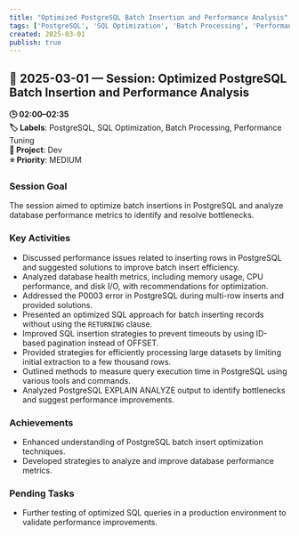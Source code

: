 ```yaml
---
title: "Optimized PostgreSQL Batch Insertion and Performance Analysis"
tags: ['PostgreSQL', 'SQL Optimization', 'Batch Processing', 'Performance Tuning']
created: 2025-03-01
publish: true
---
```


## 📅 2025-03-01 — Session: Optimized PostgreSQL Batch Insertion and Performance Analysis

**🕒 02:00–02:35**  
**🏷️ Labels**: PostgreSQL, SQL Optimization, Batch Processing, Performance Tuning  
**📂 Project**: Dev  
**⭐ Priority**: MEDIUM  


### Session Goal
The session aimed to optimize batch insertions in PostgreSQL and analyze database performance metrics to identify and resolve bottlenecks.

### Key Activities
- Discussed performance issues related to inserting rows in PostgreSQL and suggested solutions to improve batch insert efficiency.
- Analyzed database health metrics, including memory usage, CPU performance, and disk I/O, with recommendations for optimization.
- Addressed the P0003 error in PostgreSQL during multi-row inserts and provided solutions.
- Presented an optimized SQL approach for batch inserting records without using the `RETURNING` clause.
- Improved SQL insertion strategies to prevent timeouts by using ID-based pagination instead of OFFSET.
- Provided strategies for efficiently processing large datasets by limiting initial extraction to a few thousand rows.
- Outlined methods to measure query execution time in PostgreSQL using various tools and commands.
- Analyzed PostgreSQL EXPLAIN ANALYZE output to identify bottlenecks and suggest performance improvements.

### Achievements
- Enhanced understanding of PostgreSQL batch insert optimization techniques.
- Developed strategies to analyze and improve database performance metrics.

### Pending Tasks
- Further testing of optimized SQL queries in a production environment to validate performance improvements.
